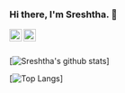 ### Hi there, I'm Sreshtha. 👋
<a href="https://www.linkedin.com/in/sreshtha-mehrotra-1968a7193/">
  <img align="left" alt="Sreshtha's Linkedin" width="22px" src="https://cdn.jsdelivr.net/npm/simple-icons@v3/icons/linkedin.svg" />
</a>
<a href="https://www.instagram.com/sreshtha.mehrotra/">
  <img align="left" alt="Sreshtha's Instagram" width="22px" src="https://cdn.jsdelivr.net/npm/simple-icons@v3/icons/instagram.svg" />
</a>
<br />
<br />


[![Sreshtha's github stats](https://github-readme-stats.vercel.app/api?username=sreshtha10&hide=issues,prs&show_icons=true&theme=tokyonight)]

[![Top Langs](https://github-readme-stats.vercel.app/api/top-langs/?username=sreshtha10&layout=compact)]
